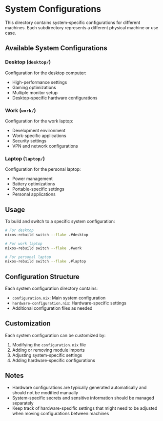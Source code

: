 # System Configurations

This directory contains system-specific configurations for different machines. Each subdirectory represents a different physical machine or use case.

## Available System Configurations

### Desktop (`desktop/`)
Configuration for the desktop computer:
- High-performance settings
- Gaming optimizations
- Multiple monitor setup
- Desktop-specific hardware configurations

### Work (`work/`)
Configuration for the work laptop:
- Development environment
- Work-specific applications
- Security settings
- VPN and network configurations

### Laptop (`laptop/`)
Configuration for the personal laptop:
- Power management
- Battery optimizations
- Portable-specific settings
- Personal applications

## Usage

To build and switch to a specific system configuration:

```bash
# For desktop
nixos-rebuild switch --flake .#desktop

# For work laptop
nixos-rebuild switch --flake .#work

# For personal laptop
nixos-rebuild switch --flake .#laptop
```

## Configuration Structure

Each system configuration directory contains:
- `configuration.nix`: Main system configuration
- `hardware-configuration.nix`: Hardware-specific settings
- Additional configuration files as needed

## Customization

Each system configuration can be customized by:
1. Modifying the `configuration.nix` file
2. Adding or removing module imports
3. Adjusting system-specific settings
4. Adding hardware-specific configurations

## Notes

- Hardware configurations are typically generated automatically and should not be modified manually
- System-specific secrets and sensitive information should be managed separately
- Keep track of hardware-specific settings that might need to be adjusted when moving configurations between machines 